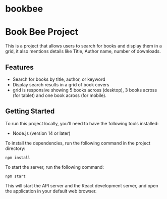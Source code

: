 # bookbee

# Book Bee Project

This is a  project that allows users to search for books and display them in a grid, it also mentions details like Title, Author name, number of downloads.

## Features

- Search for books by title, author, or keyword
- Display search results in a grid of book covers
- grid is  responsive showing 5 books across
(desktop), 3 books across (for tablet) and one book across (for mobile).


## Getting Started

To run this project locally, you'll need to have the following tools installed:

- Node.js (version 14 or later)


To install the dependencies, run the following command in the project directory:

```
npm install
```

To start the server, run the following command:

```
npm start
```

This will start the API server and the React development server, and open the application in your default web browser.

